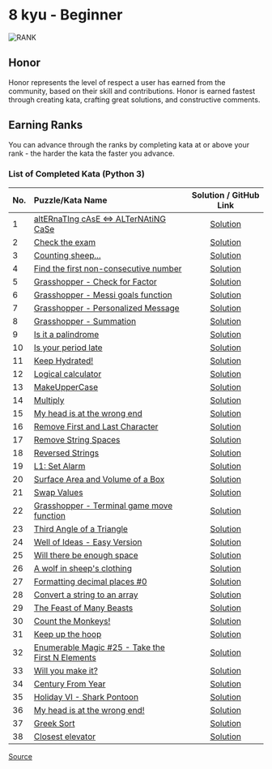 # 8 kyu - Beginner

![RANK](https://github.com/ikostan/codewars/blob/master/img/copy-rank-kyu.png)

## Honor

Honor represents the level of respect a user has earned from the community,
based on their skill and contributions. Honor is earned fastest through creating
kata, crafting great solutions, and constructive comments.

## Earning Ranks

You can advance through the ranks by completing kata at or above your rank - the
harder the kata the faster you advance.

### List of Completed Kata (Python 3)
<!-- markdownlint-disable MD013 -->
| No. | Puzzle/Kata Name                                                                                                                |                                                 Solution / GitHub Link                                                  |
|-----|:--------------------------------------------------------------------------------------------------------------------------------|:-----------------------------------------------------------------------------------------------------------------------:|
| 1   | [altERnaTIng cAsE <=> ALTerNAtiNG CaSe](https://www.codewars.com/kata/56efc695740d30f963000557)                                 |                   [Solution](https://github.com/ikostan/codewars/tree/master/kyu_8/alternating_case)                    |
| 2   | [Check the exam](https://www.codewars.com/kata/5a3dd29055519e23ec000074)                                                        |                    [Solution](https://github.com/ikostan/codewars/tree/master/kyu_8/check_the_exam)                     |
| 3   | [Counting sheep...](https://www.codewars.com/kata/54edbc7200b811e956000556)                                                     |                    [Solution](https://github.com/ikostan/codewars/tree/master/kyu_8/counting_sheep)                     |
| 4   | [Find the first non-consecutive number](https://www.codewars.com/kata/58f8a3a27a5c28d92e000144)                                 |         [Solution](https://github.com/ikostan/codewars/tree/master/kyu_8/find_the_first_non_consecutive_number)         |
| 5   | [Grasshopper - Check for Factor](https://www.codewars.com/kata/55cbc3586671f6aa070000fb)                                        |             [Solution](https://github.com/ikostan/codewars/tree/master/kyu_8/grasshopper_check_for_factor)              |
| 6   | [Grasshopper - Messi goals function](https://www.codewars.com/kata/55f73be6e12baaa5900000d4)                                    |           [Solution](https://github.com/ikostan/codewars/tree/master/kyu_8/grasshopper_messi_goals_function)            |
| 7   | [Grasshopper - Personalized Message](https://www.codewars.com/kata/5772da22b89313a4d50012f7)                                    |           [Solution](https://github.com/ikostan/codewars/tree/master/kyu_8/grasshopper_personalized_message)            |
| 8   | [Grasshopper - Summation](https://www.codewars.com/kata/55d24f55d7dd296eb9000030)                                               |                 [Solution](https://github.com/ikostan/codewars/tree/master/kyu_8/grasshopper_summation)                 |
| 9   | [Is it a palindrome](https://www.codewars.com/kata/57a1fd2ce298a731b20006a4)                                                    |                  [Solution](https://github.com/ikostan/codewars/tree/master/kyu_8/is_it_a_palindrome)                   |
| 10  | [Is your period late](https://www.codewars.com/kata/578a8a01e9fd1549e50001f1)                                                   |                  [Solution](https://github.com/ikostan/codewars/tree/master/kyu_8/is_your_period_late)                  |
| 11  | [Keep Hydrated!](https://www.codewars.com/kata/582cb0224e56e068d800003c)                                                        |                [Solution](https://github.com/ikostan/codewars/blob/master/kyu_8/keep_hydrated/README.md)                |
| 12  | [Logical calculator](https://www.codewars.com/kata/57096af70dad013aa200007b)                                                    |                  [Solution](https://github.com/ikostan/codewars/tree/master/kyu_8/logical_calculator)                   |
| 13  | [MakeUpperCase](https://www.codewars.com/kata/57a0556c7cb1f31ab3000ad7)                                                         |                    [Solution](https://github.com/ikostan/codewars/tree/master/kyu_8/make_upper_case)                    |
| 14  | [Multiply](https://www.codewars.com/kata/50654ddff44f800200000004)                                                              |                       [Solution](https://github.com/ikostan/codewars/tree/master/kyu_8/multiply)                        |
| 15  | [My head is at the wrong end](https://www.codewars.com/kata/56f699cd9400f5b7d8000b55)                                           |              [Solution](https://github.com/ikostan/codewars/tree/master/kyu_8/my_head_is_at_the_wrong_end)              |
| 16  | [Remove First and Last Character](https://www.codewars.com/kata/56bc28ad5bdaeb48760009b0)                                       |            [Solution](https://github.com/ikostan/codewars/tree/master/kyu_8/remove_first_and_last_character)            |
| 17  | [Remove String Spaces](https://www.codewars.com/kata/57eae20f5500ad98e50002c5)                                                  |                 [Solution](https://github.com/ikostan/codewars/tree/master/kyu_8/remove_string_spaces)                  |
| 18  | [Reversed Strings](https://www.codewars.com/kata/5168bb5dfe9a00b126000018)                                                      |                   [Solution](https://github.com/ikostan/codewars/tree/master/kyu_8/reversed_strings)                    |
| 19  | [L1: Set Alarm](https://www.codewars.com/kata/568dcc3c7f12767a62000038)                                                         |                       [Solution](https://github.com/ikostan/codewars/tree/master/kyu_8/set_alarm)                       |
| 20  | [Surface Area and Volume of a Box](https://www.codewars.com/kata/565f5825379664a26b00007c)                                      |            [Solution](https://github.com/ikostan/codewars/tree/master/kyu_8/surface_area_and_volume_of_box)             |
| 21  | [Swap Values](https://www.codewars.com/kata/5388f0e00b24c5635e000fc6)                                                           |                      [Solution](https://github.com/ikostan/codewars/tree/master/kyu_8/swap_values)                      |
| 22  | [Grasshopper - Terminal game move function](https://www.codewars.com/kata/563a631f7cbbc236cf0000c2)                             |              [Solution](https://github.com/ikostan/codewars/tree/master/kyu_8/terminal_game_move_function)              |
| 23  | [Third Angle of a Triangle](https://www.codewars.com/kata/5a023c426975981341000014)                                             |                [Solution](https://github.com/ikostan/codewars/tree/master/kyu_8/third_angle_of_triangle)                |
| 24  | [Well of Ideas - Easy Version](https://www.codewars.com/kata/57f222ce69e09c3630000212)                                          |              [Solution](https://github.com/ikostan/codewars/tree/master/kyu_8/well_of_ideas_easy_version)               |
| 25  | [Will there be enough space](https://www.codewars.com/kata/5875b200d520904a04000003)                                            |              [Solution](https://github.com/ikostan/codewars/tree/master/kyu_8/will_there_be_enough_space)               |
| 26  | [A wolf in sheep's clothing](https://www.codewars.com/kata/5c8bfa44b9d1192e1ebd3d15)                                            |                [Solution](https://github.com/ikostan/codewars/tree/master/kyu_8/wolf_in_sheep_clothing)                 |
| 27  | [Formatting decimal places #0](https://www.codewars.com/kata/5641a03210e973055a00000d)                                          |              [Solution](https://github.com/ikostan/codewars/tree/master/kyu_8/formatting_decimal_places_0)              |
| 28  | [Convert a string to an array](https://www.codewars.com/kata/57e76bc428d6fbc2d500036d)                                          |              [Solution](https://github.com/ikostan/codewars/tree/master/kyu_8/convert_string_to_an_array)               |
| 29  | [The Feast of Many Beasts](https://www.codewars.com/kata/5aa736a455f906981800360d)                                              |               [Solution](https://github.com/ikostan/codewars/tree/master/kyu_8/the_feast_of_many_beasts)                |
| 30  | [Count the Monkeys!](https://www.codewars.com/kata/count-the-monkeys)                                                           |                   [Solution](https://github.com/ikostan/codewars/tree/master/kyu_8/count_the_monkeys)                   |
| 31  | [Keep up the hoop](https://www.codewars.com/kata/55cb632c1a5d7b3ad0000145)                                                      |                   [Solution](https://github.com/ikostan/codewars/tree/master/kyu_8/keep_up_the_hoop)                    |
| 32  | [Enumerable Magic #25 - Take the First N Elements](https://www.codewars.com/kata/545afd0761aa4c3055001386)                      |                  [Solution](https://github.com/ikostan/codewars/tree/master/kyu_8/enumerable_magic_25)                  |
| 33  | [Will you make it?](https://www.codewars.com/kata/5861d28f124b35723e00005e)                                                     |                   [Solution](https://github.com/ikostan/codewars/tree/master/kyu_8/will_you_make_it)                    |
| 34  | [Century From Year](https://www.codewars.com/kata/5a3fe3dde1ce0e8ed6000097)                                                     |                   [Solution](https://github.com/ikostan/codewars/tree/master/kyu_8/century_from_year)                   |
| 35  | [Holiday VI - Shark Pontoon](https://www.codewars.com/kata/57e921d8b36340f1fd000059)                                            |               [Solution](https://github.com/ikostan/codewars/tree/master/kyu_8/holiday_vi_shark_pontoon)                |
| 36  | [My head is at the wrong end!](https://www.codewars.com/kata/56f699cd9400f5b7d8000b55)                                          |              [Solution](https://github.com/ikostan/codewars/tree/master/kyu_8/my_head_is_at_the_wrong_end)              |
| 37  | [Greek Sort](https://www.codewars.com/kata/56bc1acf66a2abc891000561)                                                            |                      [Solution](https://github.com/ikostan/codewars/tree/master/kyu_8/greek_sort)                       |
| 38  | [Closest elevator](https://www.codewars.com/kata/5c374b346a5d0f77af500a5a)                                                      |                   [Solution](https://github.com/ikostan/codewars/tree/master/kyu_8/closest_elevator)                    |
<!-- markdownlint-enable MD013 -->
[Source](https://www.codewars.com/about)
